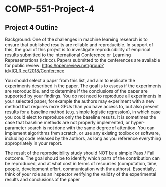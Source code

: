 # COMP-551-Project-4

## Project 4 Outline
Background: One of the challenges in machine learning research is to ensure that published results are
reliable and reproducible. In support of this, the goal of this project is to investigate reproducibility of
empirical results submitted to the International Conference on Learning Representations (iclr.cc). Papers
submitted to the conferences are available for public review:
https://openreview.net/group?id=ICLR.cc/2018/Conference

You should select a paper from this list, and aim to replicate the experiments described in the paper. The
goal is to assess if the experiments are reproducible, and to determine if the conclusions of the paper are
supported by your findings. You do not need to reproduce all experiments in your selected paper, for
example the authors may experiment with a new method that requires more GPUs than you have access
to, but also present results for a baseline method (e.g. simple logistic regression), in which case you could
elect to reproduce only the baseline results. It is sometimes the case that baseline methods are not
properly implemented, or hyper-parameter search is not done with the same degree of attention. You can
implement algorithms from scratch, or use any existing toolbox or software, including code released by the
authors, as long as you reference everything appropriately in your report.

The result of the reproducibility study should NOT be a simple Pass / Fail outcome. The goal should be to
identify which parts of the contribution can be reproduced, and at what cost in terms of resources
(computation, time, people, development effort, communication with the authors). Essentially, think of your
role as an inspector verifying the validity of the experimental results and conclusions of the paper